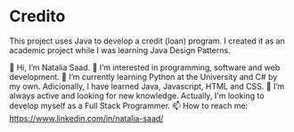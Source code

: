 # Credito
This project uses Java to develop a credit (loan) program. I created it as an academic project while I was learning Java Design Patterns.

👋 Hi, I’m Natalia Saad.
👀 I’m interested in programming, software and web development.
🌱 I’m currently learning Python at the University and C# by my own. Adicionally, I have learned Java, Javascript, HTML and CSS.
💞️ I’m always active and looking for new knowledge. Actually, I'm looking to develop myself as a Full Stack Programmer. 
📫 How to reach me: https://www.linkedin.com/in/natalia-saad/
